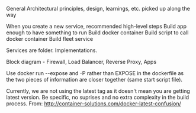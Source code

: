 General Architectural principles, design, learnings, etc. picked up along the way

When you create a new service, recommended high-level steps
Build app enough to have something to run
Build docker container
Build script to call docker container
Build fleet service

Services are folder. Implementations.

Block diagram - Firewall, Load Balancer, Reverse Proxy, Apps

Use docker run --expose and -P rather than EXPOSE in the dockerfile as the two pieces of information are closer together (same start script file).

Currently, we are not using the latest tag as it doesn't mean you are getting latest version. Be specific, no suprises and no extra complexity in the build process.
From: http://container-solutions.com/docker-latest-confusion/
